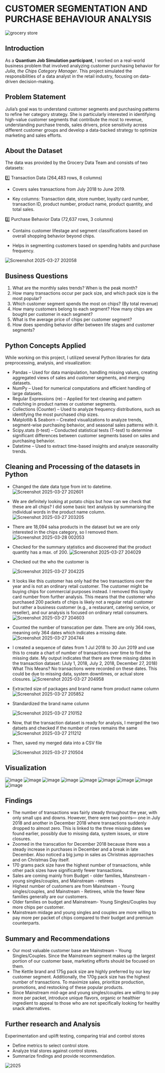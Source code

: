 # CUSTOMER SEGMENTATION AND PURCHASE BEHAVIOUR ANALYSIS

![grocery store](https://github.com/user-attachments/assets/06d5e4c8-1f94-414b-9737-505a67acd64f)


## Introduction
As a **Quantium Job Simulation participant**, I worked on a real-world business problem that involved analyzing customer purchasing behavior for *Julia, the Chips Category Manager*. This project simulated the responsibilities of a data analyst in the retail industry, focusing on data-driven decision-making.

## Problem Statement
Julia’s goal was to understand customer segments and purchasing patterns to refine her category strategy. She is particularly interested in identifying high-value customer segments that contribute the most to revenue, understanding purchase trends, sales drivers, price sensitivity across different customer groups and develop a data-backed strategy to optimize marketing and sales efforts.

## About the Dataset

The data was provided by the Grocery Data Team and consists of two datasets:

1️⃣ Transaction Data (264,483 rows, 8 columns)

- Covers sales transactions from July 2018 to June 2019.

- Key columns: Transaction date, store number, loyalty card number, transaction ID, product number, product name, product quantity, and total sales.

2️⃣ Purchase Behavior Data (72,637 rows, 3 columns)

- Contains customer lifestage and segment classifications based on overall shopping behavior beyond chips.

- Helps in segmenting customers based on spending habits and purchase frequency.

![Screenshot 2025-03-27 202058](https://github.com/user-attachments/assets/b1f85ec7-729e-4910-aeb4-f832200cd0c8)

## Business Questions
1. What are the monthly sales trends? When is the peak month?
2. How many transactions occur per pack size, and which pack size is the most popular?
3. Which customer segment spends the most on chips? (By total revenue)
4. How many customers belong to each segment? How many chips are bought per customer in each segment?
5. What is the average price of chips per customer segment?
6. How does spending behavior differ between life stages and customer segments?

## Python Concepts Applied
While working on this project, I utilized several Python libraries for data preprocessing, analysis, and visualization:

- Pandas – Used for data manipulation, handling missing values, creating aggregated views of sales and customer segments, and merging datasets.
- NumPy – Used for numerical computations and efficient handling of large datasets.
- Regular Expressions (re) – Applied for text cleaning and pattern matching in product names or customer segments.
- Collections (Counter) – Used to analyze frequency distributions, such as identifying the most purchased chip sizes.
- Matplotlib & Seaborn – Created visualizations to analyze trends, segment-wise purchasing behavior, and seasonal sales patterns with it.
- Scipy.stats (t-test) – Conducted statistical tests (T-test) to determine significant differences between customer segments based on sales and purchasing behavior.
- Datetime – Used to extract time-based insights and analyze seasonality trends.

## Cleaning and Processing of the datasets in Python
- Changed the date data type from int to datetime.
  ![Screenshot 2025-03-27 202601](https://github.com/user-attachments/assets/a9e98652-9cea-47d0-b621-68d2a33001bf)
- We are definitely looking at potato chips but how can we check that these are all chips? I did some basic text analysis by summarising the individual words in the product name column.
  ![Screenshot 2025-03-27 203205](https://github.com/user-attachments/assets/048c9dab-3ffe-4877-bd2a-644b81b6e308)
- There are 18,094 salsa products in the dataset but we are only interested in the chips category, so I removed them.
  ![Screenshot 2025-03-28 002053](https://github.com/user-attachments/assets/fec5c4dd-acf5-4b3b-9601-45d46e5bbf02)

- Checked for the summary statistics and discovered that the product quantity has a max. of 200.
  ![Screenshot 2025-03-27 204029](https://github.com/user-attachments/assets/60c22220-a2c9-41b9-9386-30a55799fa98)
- Checked out the who the customer is

  ![Screenshot 2025-03-27 204225](https://github.com/user-attachments/assets/361bf091-e0e8-4963-848d-b573b35bad3c)
- It looks like this customer has only had the two transactions over the year and is not an ordinary retail customer. The customer might be buying chips for commercial purposes instead. 
  I removed this loyalty card number from further analysis. This means that the customer who purchased 200 packets of chips is likely not a regular retail customer but rather a business 
  customer (e.g., a restaurant, catering service, or reseller), and our analysis is focused on ordinary retail consumers.
  ![Screenshot 2025-03-27 204603](https://github.com/user-attachments/assets/4cac6b9c-d93c-4239-a32b-9e2b84d76bed)
- Counted the number of transcation per date. There are only 364 rows, meaning only 364 dates which indicates a missing date.
  ![Screenshot 2025-03-27 204744](https://github.com/user-attachments/assets/a5a9116a-76d4-4e66-9aac-ef4d7d2203b0)
- I created a sequence of dates from 1 Jul 2018 to 30 Jun 2019 and use this to create a chart of number of transactions over time to find the missing date.
  My output indicates that there are three missing dates in the transaction dataset: (July 1, 2018, July 2, 2018, December 27, 2018)
  What This Means? No transactions were recorded on these dates. This could be due to missing data, system downtimes, or actual store closures.
  ![Screenshot 2025-03-27 204958](https://github.com/user-attachments/assets/df64446c-8e86-4fce-be68-f16bca32479b)
- Extracted size of packages and brand name from product name column
  ![Screenshot 2025-03-27 205852](https://github.com/user-attachments/assets/0d0310d1-78b4-42b6-b060-4232ee1f6ba9)
- Standardized the brand name column

  ![Screenshot 2025-03-27 210152](https://github.com/user-attachments/assets/e7bbf29b-c9de-4d10-8221-bf307d431555)
- Now, that the transaction dataset is ready for analysis, I merged the two datsets and checked if the number of rows remains the same
  ![Screenshot 2025-03-27 211212](https://github.com/user-attachments/assets/2ca27ef3-1888-4019-92a0-395509770fcb)

- Then, saved my merged data into a CSV file

  ![Screenshot 2025-03-27 210504](https://github.com/user-attachments/assets/669998b9-f6cc-41e7-96ad-aaff6b42702b)

## Visualization
  ![image](https://github.com/user-attachments/assets/74c844bb-8d0e-4293-9bdb-06bc3f8eb196)
  ![image](https://github.com/user-attachments/assets/c21ca6e5-d786-4351-88d6-5edb1d755d60)
  ![image](https://github.com/user-attachments/assets/e8f95458-415e-4358-893d-269f62c1d32b)
  ![image](https://github.com/user-attachments/assets/5725772f-c81e-45c4-ac2d-01258dbc6272)
  ![image](https://github.com/user-attachments/assets/30004a2b-a28c-433a-aab2-9aaee0ae5d1a)
  ![image](https://github.com/user-attachments/assets/db4a5ecb-898c-4fc4-8813-f30abce7266c)
  ![image](https://github.com/user-attachments/assets/776e728d-5c8a-43ab-b954-0fb6013c6213)
  ![image](https://github.com/user-attachments/assets/4c296838-7cc4-481b-8b87-47195016c374)
  ![image](https://github.com/user-attachments/assets/fea3c961-8e45-40eb-80d8-84f9aac9fd5d)

## Findings
- The number of transactions was fairly steady throughout the year, with only small ups and downs. However, there were two points— one in July 2018 and another in December 2018 where 
  transactions suddenly dropped to almost zero. This is linked to the three missing dates we found earlier, possibly due to missing data, system issues, or store closures.
- Zoomed in the transcation for December 2018 because there was a steady increase in purchases in December and a break in late December. Also noticed a big jump in sales as Christmas 
  approaches and on Christmas Day itself.
- 170 grams pack size have the highest number of transactions, while other pack sizes have significantly fewer transactions.
- Sales are coming mainly from Budget - older families, Mainstream - young singles/couples, and Mainstream - retirees
- Highest number of customers are from Mainstream - Young singles/couples, and Mainstream - Retirees, while the fewer New families generally are our customers.
- Older families on budget and Mainstream- Young Singles/Couples buy more chips per customer.
- Mainstream midage and young singles and couples are more willing to pay more per packet of chips compared to their budget and premium counterparts.

## Summary and Recommendations
- Our most valuable customer base are Mainstream - Young Singles/Couples. Since the Mainstream segment makes up the largest portion of our customer base, marketing efforts should be 
  focused on them.
- The Kettle brand and 175g pack size are highly preferred by our key customer segment. Additionally, the 170g pack size has the highest number of transactions. To maximize sales, 
  prioritize production, promotions, and restocking of these popular products.
- Since Mainstream mid-age and young singles/couples are willing to pay more per packet, introduce unique flavors, organic or healthier ingredient to appeal to those who are not 
  specifically looking for healthy snack alternatives.

## Further research and Analysis
Experimentation and uplift testing, comparing trial and control stores 
- Define metrics to select control store.
- Analyze trial stores against control stores.
- Summarize findings and provide recommendation.

![2025](https://github.com/user-attachments/assets/e2ee72cb-acce-427f-a7b2-709e6e63131f)


























  







